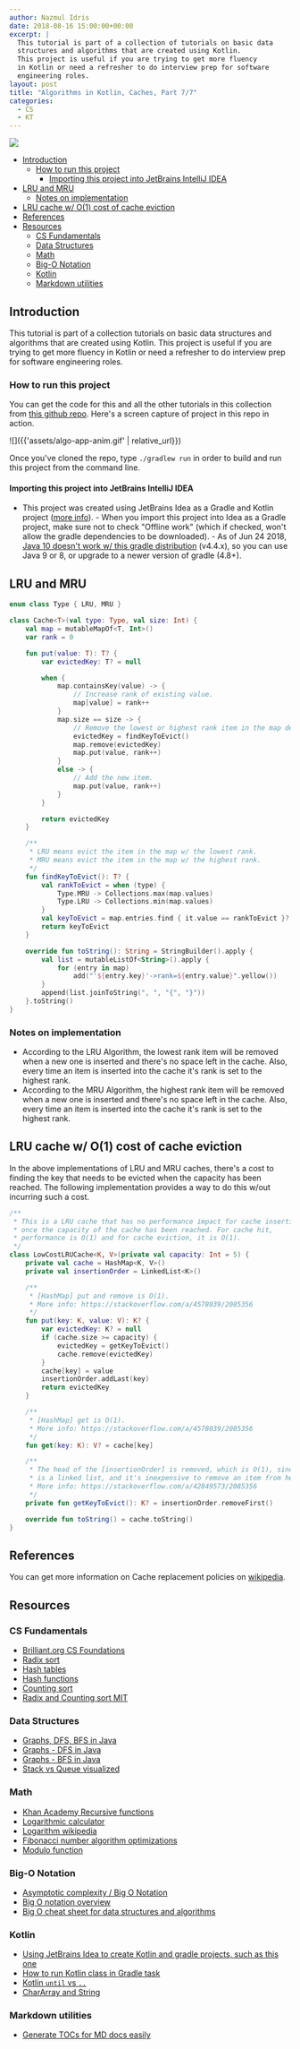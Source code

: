 ```yaml
---
author: Nazmul Idris
date: 2018-08-16 15:00:00+00:00
excerpt: |
  This tutorial is part of a collection of tutorials on basic data
  structures and algorithms that are created using Kotlin.
  This project is useful if you are trying to get more fluency
  in Kotlin or need a refresher to do interview prep for software
  engineering roles.
layout: post
title: "Algorithms in Kotlin, Caches, Part 7/7"
categories:
  - CS
  - KT
---
```


<img class="post-hero-image" src="{{ 'assets/algo-hero.svg' | relative_url }}"/>

<!-- START doctoc generated TOC please keep comment here to allow auto update -->
<!-- DON'T EDIT THIS SECTION, INSTEAD RE-RUN doctoc TO UPDATE -->

- [Introduction](#introduction)
  - [How to run this project](#how-to-run-this-project)
    - [Importing this project into JetBrains IntelliJ IDEA](#importing-this-project-into-jetbrains-intellij-idea)
- [LRU and MRU](#lru-and-mru)
  - [Notes on implementation](#notes-on-implementation)
- [LRU cache w/ O(1) cost of cache eviction](#lru-cache-w-o1-cost-of-cache-eviction)
- [References](#references)
- [Resources](#resources)
  - [CS Fundamentals](#cs-fundamentals)
  - [Data Structures](#data-structures)
  - [Math](#math)
  - [Big-O Notation](#big-o-notation)
  - [Kotlin](#kotlin)
  - [Markdown utilities](#markdown-utilities)

<!-- END doctoc generated TOC please keep comment here to allow auto update -->

## Introduction

This tutorial is part of a collection tutorials on basic data structures and algorithms that are created using Kotlin.
This project is useful if you are trying to get more fluency in Kotlin or need a refresher to do interview prep for
software engineering roles.

### How to run this project

You can get the code for this and all the other tutorials in this collection from
[this github repo](https://github.com/nazmulidris/algorithms-in-kotlin). Here's a screen capture of project in this repo
in action.

![]({{'assets/algo-app-anim.gif' | relative_url}})

Once you've cloned the repo, type `./gradlew run` in order to build and run this project from the command line.

#### Importing this project into JetBrains IntelliJ IDEA

- This project was created using JetBrains Idea as a Gradle and Kotlin project
  ([more info](https://www.jetbrains.com/help/idea/getting-started-with-gradle.html)). - When you import this project
  into Idea as a Gradle project, make sure not to check "Offline work" (which if checked, won't allow the gradle
  dependencies to be downloaded). - As of Jun 24 2018,
  [Java 10 doesn't work w/ this gradle distribution](https://github.com/gradle/gradle/issues/4503) (v4.4.x), so you can
  use Java 9 or 8, or upgrade to a newer version of gradle (4.8+).

## LRU and MRU

```kotlin
enum class Type { LRU, MRU }

class Cache<T>(val type: Type, val size: Int) {
    val map = mutableMapOf<T, Int>()
    var rank = 0

    fun put(value: T): T? {
        var evictedKey: T? = null

        when {
            map.containsKey(value) -> {
                // Increase rank of existing value.
                map[value] = rank++
            }
            map.size == size -> {
                // Remove the lowest or highest rank item in the map depending on Type.
                evictedKey = findKeyToEvict()
                map.remove(evictedKey)
                map.put(value, rank++)
            }
            else -> {
                // Add the new item.
                map.put(value, rank++)
            }
        }

        return evictedKey
    }

    /**
     * LRU means evict the item in the map w/ the lowest rank.
     * MRU means evict the item in the map w/ the highest rank.
     */
    fun findKeyToEvict(): T? {
        val rankToEvict = when (type) {
            Type.MRU -> Collections.max(map.values)
            Type.LRU -> Collections.min(map.values)
        }
        val keyToEvict = map.entries.find { it.value == rankToEvict }?.key
        return keyToEvict
    }

    override fun toString(): String = StringBuilder().apply {
        val list = mutableListOf<String>().apply {
            for (entry in map)
                add("'${entry.key}'->rank=${entry.value}".yellow())
        }
        append(list.joinToString(", ", "{", "}"))
    }.toString()
}
```

### Notes on implementation

- According to the LRU Algorithm, the lowest rank item will be removed when a new one is inserted and there's no space
  left in the cache. Also, every time an item is inserted into the cache it's rank is set to the highest rank.
- According to the MRU Algorithm, the highest rank item will be removed when a new one is inserted and there's no space
  left in the cache. Also, every time an item is inserted into the cache it's rank is set to the highest rank.

## LRU cache w/ O(1) cost of cache eviction

In the above implementations of LRU and MRU caches, there's a cost to finding the key that needs to be evicted when the
capacity has been reached. The following implementation provides a way to do this w/out incurring such a cost.

```kotlin
/**
 * This is a LRU cache that has no performance impact for cache insertions
 * once the capacity of the cache has been reached. For cache hit,
 * performance is O(1) and for cache eviction, it is O(1).
 */
class LowCostLRUCache<K, V>(private val capacity: Int = 5) {
    private val cache = HashMap<K, V>()
    private val insertionOrder = LinkedList<K>()

    /**
     * [HashMap] put and remove is O(1).
     * More info: https://stackoverflow.com/a/4578039/2085356
     */
    fun put(key: K, value: V): K? {
        var evictedKey: K? = null
        if (cache.size >= capacity) {
            evictedKey = getKeyToEvict()
            cache.remove(evictedKey)
        }
        cache[key] = value
        insertionOrder.addLast(key)
        return evictedKey
    }

    /**
     * [HashMap] get is O(1).
     * More info: https://stackoverflow.com/a/4578039/2085356
     */
    fun get(key: K): V? = cache[key]

    /**
     * The head of the [insertionOrder] is removed, which is O(1), since this
     * is a linked list, and it's inexpensive to remove an item from head.
     * More info: https://stackoverflow.com/a/42849573/2085356
     */
    private fun getKeyToEvict(): K? = insertionOrder.removeFirst()

    override fun toString() = cache.toString()
}
```

## References

You can get more information on Cache replacement policies on
[wikipedia](https://en.wikipedia.org/wiki/Cache_replacement_policies).

## Resources

### CS Fundamentals

- [Brilliant.org CS Foundations](https://brilliant.org/courses/#computer-science-foundational)
- [Radix sort](https://brilliant.org/wiki/radix-sort/)
- [Hash tables](https://brilliant.org/wiki/hash-tables/)
- [Hash functions](https://algs4.cs.princeton.edu/34hash/)
- [Counting sort](https://brilliant.org/wiki/counting-sort/)
- [Radix and Counting sort MIT](https://courses.csail.mit.edu/6.006/spring11/rec/rec11.pdf)

### Data Structures

- [Graphs, DFS, BFS in Java](https://www.geeksforgeeks.org/graph-and-its-representations/)
- [Graphs - DFS in Java](https://www.geeksforgeeks.org/iterative-depth-first-traversal/)
- [Graphs - BFS in Java](https://www.geeksforgeeks.org/breadth-first-search-or-bfs-for-a-graph/)
- [Stack vs Queue visualized](https://stackoverflow.com/a/35031174/2085356)

### Math

- [Khan Academy Recursive functions](https://www.khanacademy.org/computing/computer-science/algorithms/recursive-algorithms/a/the-factorial-function)
- [Logarithmic calculator](https://www.rapidtables.com/calc/math/Log_Calculator.html)
- [Logarithm wikipedia](https://en.wikipedia.org/wiki/Logarithm)
- [Fibonacci number algorithm optimizations](https://www.geeksforgeeks.org/program-for-nth-fibonacci-number/)
- [Modulo function](https://en.wikipedia.org/wiki/Modulo_operation)

### Big-O Notation

- [Asymptotic complexity / Big O Notation](https://brilliant.org/wiki/big-o-notation/)
- [Big O notation overview](https://rob-bell.net/2009/06/a-beginners-guide-to-big-o-notation/)
- [Big O cheat sheet for data structures and algorithms](http://bigocheatsheet.com/)

### Kotlin

- [Using JetBrains Idea to create Kotlin and gradle projects, such as this one](https://www.jetbrains.com/help/idea/getting-started-with-gradle.html)
- [How to run Kotlin class in Gradle task](https://stackoverflow.com/questions/39576170/proper-way-to-run-kotlin-application-from-gradle-task)
- [Kotlin `until` vs `..`](https://kotlinlang.org/docs/reference/ranges.html)
- [CharArray and String](https://stackoverflow.com/questions/44772937/how-can-i-convert-chararray-arraychar-to-a-string)

### Markdown utilities

- [Generate TOCs for MD docs easily](https://github.com/thlorenz/doctoc/blob/master/README.md)
